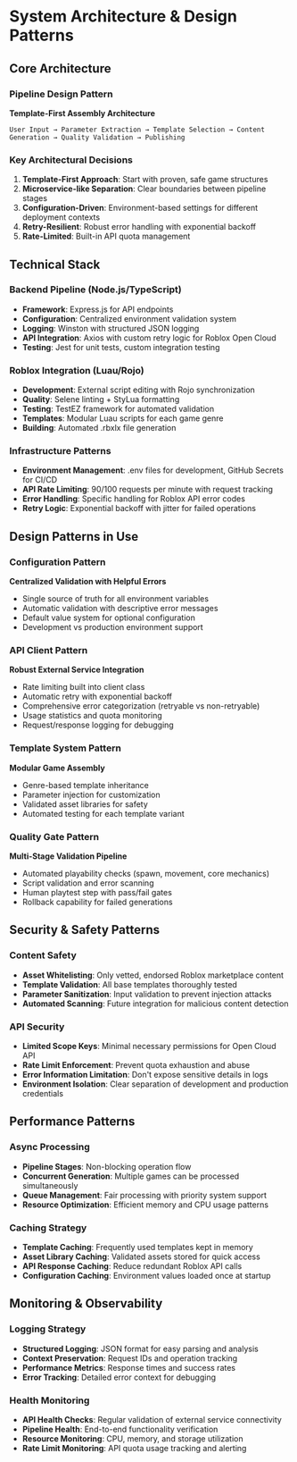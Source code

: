 # System Architecture & Design Patterns

## Core Architecture

### Pipeline Design Pattern
**Template-First Assembly Architecture**
```
User Input → Parameter Extraction → Template Selection → Content Generation → Quality Validation → Publishing
```

### Key Architectural Decisions
1. **Template-First Approach**: Start with proven, safe game structures
2. **Microservice-like Separation**: Clear boundaries between pipeline stages
3. **Configuration-Driven**: Environment-based settings for different deployment contexts
4. **Retry-Resilient**: Robust error handling with exponential backoff
5. **Rate-Limited**: Built-in API quota management

## Technical Stack

### Backend Pipeline (Node.js/TypeScript)
- **Framework**: Express.js for API endpoints
- **Configuration**: Centralized environment validation system
- **Logging**: Winston with structured JSON logging
- **API Integration**: Axios with custom retry logic for Roblox Open Cloud
- **Testing**: Jest for unit tests, custom integration testing

### Roblox Integration (Luau/Rojo)
- **Development**: External script editing with Rojo synchronization
- **Quality**: Selene linting + StyLua formatting
- **Testing**: TestEZ framework for automated validation
- **Templates**: Modular Luau scripts for each game genre
- **Building**: Automated .rbxlx file generation

### Infrastructure Patterns
- **Environment Management**: .env files for development, GitHub Secrets for CI/CD
- **API Rate Limiting**: 90/100 requests per minute with request tracking
- **Error Handling**: Specific handling for Roblox API error codes
- **Retry Logic**: Exponential backoff with jitter for failed operations

## Design Patterns in Use

### Configuration Pattern
**Centralized Validation with Helpful Errors**
- Single source of truth for all environment variables
- Automatic validation with descriptive error messages
- Default value system for optional configuration
- Development vs production environment support

### API Client Pattern
**Robust External Service Integration**
- Rate limiting built into client class
- Automatic retry with exponential backoff
- Comprehensive error categorization (retryable vs non-retryable)
- Usage statistics and quota monitoring
- Request/response logging for debugging

### Template System Pattern
**Modular Game Assembly**
- Genre-based template inheritance
- Parameter injection for customization
- Validated asset libraries for safety
- Automated testing for each template variant

### Quality Gate Pattern
**Multi-Stage Validation Pipeline**
- Automated playability checks (spawn, movement, core mechanics)
- Script validation and error scanning
- Human playtest step with pass/fail gates
- Rollback capability for failed generations

## Security & Safety Patterns

### Content Safety
- **Asset Whitelisting**: Only vetted, endorsed Roblox marketplace content
- **Template Validation**: All base templates thoroughly tested
- **Parameter Sanitization**: Input validation to prevent injection attacks
- **Automated Scanning**: Future integration for malicious content detection

### API Security
- **Limited Scope Keys**: Minimal necessary permissions for Open Cloud API
- **Rate Limit Enforcement**: Prevent quota exhaustion and abuse
- **Error Information Limitation**: Don't expose sensitive details in logs
- **Environment Isolation**: Clear separation of development and production credentials

## Performance Patterns

### Async Processing
- **Pipeline Stages**: Non-blocking operation flow
- **Concurrent Generation**: Multiple games can be processed simultaneously
- **Queue Management**: Fair processing with priority system support
- **Resource Optimization**: Efficient memory and CPU usage patterns

### Caching Strategy
- **Template Caching**: Frequently used templates kept in memory
- **Asset Library Caching**: Validated assets stored for quick access
- **API Response Caching**: Reduce redundant Roblox API calls
- **Configuration Caching**: Environment values loaded once at startup

## Monitoring & Observability

### Logging Strategy
- **Structured Logging**: JSON format for easy parsing and analysis
- **Context Preservation**: Request IDs and operation tracking
- **Performance Metrics**: Response times and success rates
- **Error Tracking**: Detailed error context for debugging

### Health Monitoring
- **API Health Checks**: Regular validation of external service connectivity
- **Pipeline Health**: End-to-end functionality verification
- **Resource Monitoring**: CPU, memory, and storage utilization
- **Rate Limit Monitoring**: API quota usage tracking and alerting
